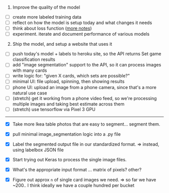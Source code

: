 1. Improve the quality of the model

- [ ] create more labeled training data
- [ ] reflect on how the model is setup today and what changes it needs
- [ ] think about loss function ([more notes](https://github.com/nathanleiby/em-el/blob/master/keras-multi-label/train.py#L76-L89))
- [ ] experiment. iterate and document performance of various models

2. Ship the model, and setup a website that uses it

- [ ] push today's model + labels to heroku site, so the API returns Set game classification results
- [ ] add "image segmentation" support to the API, so it can process images with many cards
- [ ] write logic for: "given X cards, which sets are possible?"
- [ ] minimal UI: file upload, spinning, then showing results
- [ ] phone UI: upload an image from a phone camera, since that's a more natural use case
- [ ] (stretch) get it working from a phone video feed, so we're processing multiple images and taking best estimate across them
- [ ] (stretch) use tensorflow via Pixel 3 GPU

---

- [x] Take more Ikea table photos that are easy to segment... segment them.
- [x] pull minimal image_segmentation logic into a .py file
- [x] Label the segmented output file in our standardized format. => instead, using labelbox JSON file
- [x] Start trying out Keras to process the single image files.
- [x] What's the appropriate input format ... matrix of pixels? other?
- [x] Figure out approx `n` of single card images we need. => so far we have ~200.. I think ideally we have a couple hundred per bucket


